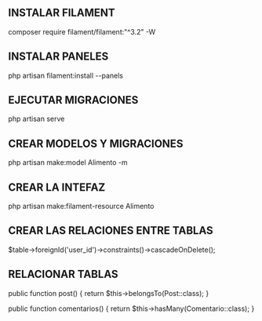 ## INSTALAR FILAMENT

composer require filament/filament:"^3.2" -W

## INSTALAR PANELES

php artisan filament:install --panels

## EJECUTAR MIGRACIONES

php artisan serve

## CREAR MODELOS Y MIGRACIONES

php artisan make:model Alimento -m

## CREAR LA INTEFAZ

php artisan make:filament-resource Alimento

## CREAR LAS RELACIONES ENTRE TABLAS

$table->foreignId('user_id')->constraints()->cascadeOnDelete();

## RELACIONAR TABLAS

public function post()
{
return $this->belongsTo(Post::class);
}

public function comentarios()
{
return $this->hasMany(Comentario::class);
}
